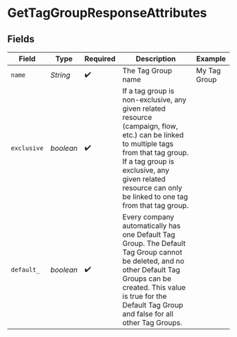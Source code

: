 # GetTagGroupResponseAttributes


## Fields

| Field                                                                                                                                                                                                                                             | Type                                                                                                                                                                                                                                              | Required                                                                                                                                                                                                                                          | Description                                                                                                                                                                                                                                       | Example                                                                                                                                                                                                                                           |
| ------------------------------------------------------------------------------------------------------------------------------------------------------------------------------------------------------------------------------------------------- | ------------------------------------------------------------------------------------------------------------------------------------------------------------------------------------------------------------------------------------------------- | ------------------------------------------------------------------------------------------------------------------------------------------------------------------------------------------------------------------------------------------------- | ------------------------------------------------------------------------------------------------------------------------------------------------------------------------------------------------------------------------------------------------- | ------------------------------------------------------------------------------------------------------------------------------------------------------------------------------------------------------------------------------------------------- |
| `name`                                                                                                                                                                                                                                            | *String*                                                                                                                                                                                                                                          | :heavy_check_mark:                                                                                                                                                                                                                                | The Tag Group name                                                                                                                                                                                                                                | My Tag Group                                                                                                                                                                                                                                      |
| `exclusive`                                                                                                                                                                                                                                       | *boolean*                                                                                                                                                                                                                                         | :heavy_check_mark:                                                                                                                                                                                                                                | If a tag group is non-exclusive, any given related resource (campaign, flow, etc.) can be linked to multiple tags from that tag group. If a tag group is exclusive, any given related resource can only be linked to one tag from that tag group. |                                                                                                                                                                                                                                                   |
| `default_`                                                                                                                                                                                                                                        | *boolean*                                                                                                                                                                                                                                         | :heavy_check_mark:                                                                                                                                                                                                                                | Every company automatically has one Default Tag Group. The Default Tag Group cannot be deleted, and no other Default Tag Groups can be created. This value is true for the Default Tag Group and false for all other Tag Groups.                  |                                                                                                                                                                                                                                                   |